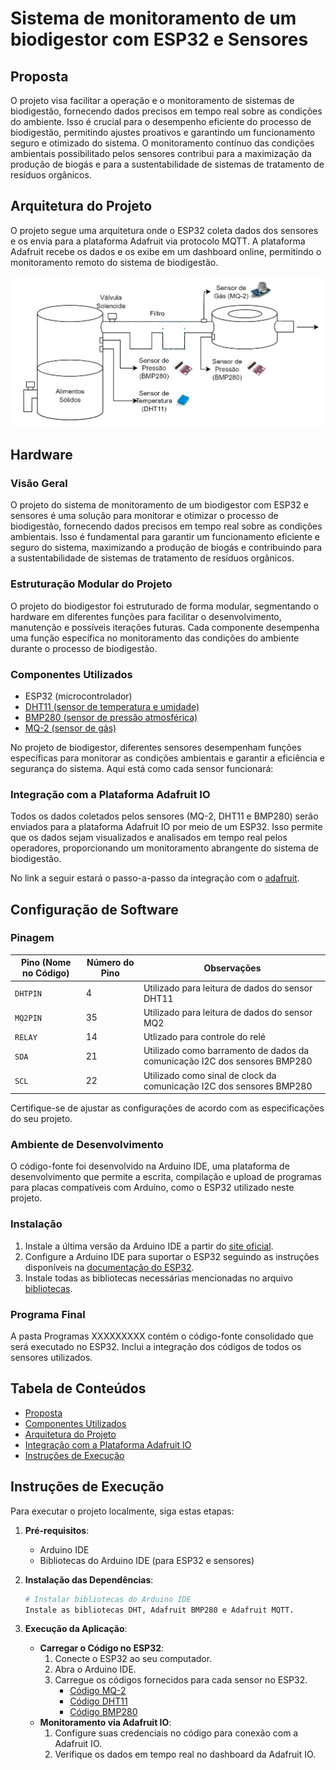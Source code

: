 # Sistema de monitoramento de um biodigestor com ESP32 e Sensores

## Proposta

O projeto visa facilitar a operação e o monitoramento de sistemas de biodigestão, fornecendo dados precisos em tempo real sobre as condições do ambiente. Isso é crucial para o desempenho eficiente do processo de biodigestão, permitindo ajustes proativos e garantindo um funcionamento seguro e otimizado do sistema. O monitoramento contínuo das condições ambientais possibilitado pelos sensores contribui para a maximização da produção de biogás e para a sustentabilidade de sistemas de tratamento de resíduos orgânicos.

## Arquitetura do Projeto

O projeto segue uma arquitetura onde o ESP32 coleta dados dos sensores e os envia para a plataforma Adafruit via protocolo MQTT. A plataforma Adafruit recebe os dados e os exibe em um dashboard online, permitindo o monitoramento remoto do sistema de biodigestão.

![Arquitetura do Projeto](./arch.jpg)

## Hardware

### Visão Geral

O projeto do sistema de monitoramento de um biodigestor com ESP32 e sensores é uma solução para monitorar e otimizar o processo de biodigestão, fornecendo dados precisos em tempo real sobre as condições ambientais. Isso é fundamental para garantir um funcionamento eficiente e seguro do sistema, maximizando a produção de biogás e contribuindo para a sustentabilidade de sistemas de tratamento de resíduos orgânicos.

### Estruturação Modular do Projeto

O projeto do biodigestor foi estruturado de forma modular, segmentando o hardware em diferentes funções para facilitar o desenvolvimento, manutenção e possíveis iterações futuras. Cada componente desempenha uma função específica no monitoramento das condições do ambiente durante o processo de biodigestão.

### Componentes Utilizados

- ESP32 (microcontrolador)
- [DHT11 (sensor de temperatura e umidade)](https://github.com/JulioAmaral007/Biodigestor/tree/main/Sensores/Sensor-DHT11)
- [BMP280 (sensor de pressão atmosférica)](https://github.com/JulioAmaral007/Biodigestor/tree/main/Sensores/Sensor-BMP280)
- [MQ-2 (sensor de gás)](https://github.com/JulioAmaral007/Biodigestor/tree/main/Sensores/Sensor-MQ2)

No projeto de biodigestor, diferentes sensores desempenham funções específicas para monitorar as condições ambientais e garantir a eficiência e segurança do sistema. Aqui está como cada sensor funcionará:

### Integração com a Plataforma Adafruit IO

Todos os dados coletados pelos sensores (MQ-2, DHT11 e BMP280) serão enviados para a plataforma Adafruit IO por meio de um ESP32. Isso permite que os dados sejam visualizados e analisados em tempo real pelos operadores, proporcionando um monitoramento abrangente do sistema de biodigestão.

No link a seguir estará o passo-a-passo da integração com o [adafruit](https://github.com/JulioAmaral007/Biodigestor/tree/main/Adafruit).

## Configuração de Software

### Pinagem

| Pino (Nome no Código) | Número do Pino | Observações                                                                     |
| --------------------- | -------------- | ------------------------------------------------------------------------------- |
| `DHTPIN`              | 4              | Utilizado para leitura de dados do sensor DHT11                                 |
| `MQ2PIN`              | 35             | Utilizado para leitura de dados do sensor MQ2                                   |
| `RELAY`               | 14             | Utlizado para controle do relé                                                  |
| `SDA`                 | 21             | Utilizado como barramento de dados da comunicação I2C dos sensores BMP280       |
| `SCL`                 | 22             | Utilizado como sinal de clock da comunicação I2C dos sensores BMP280            |

Certifique-se de ajustar as configurações de acordo com as especificações do seu projeto.

### Ambiente de Desenvolvimento

O código-fonte foi desenvolvido na Arduino IDE, uma plataforma de desenvolvimento que permite a escrita, compilação e upload de programas para placas compatíveis com Arduino, como o ESP32 utilizado neste projeto.

### Instalação

1. Instale a última versão da Arduino IDE a partir do [site oficial](https://www.arduino.cc/en/software).
2. Configure a Arduino IDE para suportar o ESP32 seguindo as instruções disponíveis na [documentação do ESP32](https://docs.espressif.com/projects/arduino-esp32/en/latest/installing.html).
3. Instale todas as bibliotecas necessárias mencionadas no arquivo [bibliotecas](./bibliotecas.txt).

### Programa Final

A pasta Programas XXXXXXXXX contém o código-fonte consolidado que será executado no ESP32. Inclui a integração dos códigos de todos os sensores utilizados.

## Tabela de Conteúdos

- [Proposta](#proposta)
- [Componentes Utilizados](#componentes-utilizados)
- [Arquitetura do Projeto](#arquitetura-do-projeto)
- [Integração com a Plataforma Adafruit IO](#integração-com-a-plataforma-adafruit-io)
- [Instruções de Execução](#instruções-de-execução)

## Instruções de Execução

Para executar o projeto localmente, siga estas etapas:

1. **Pré-requisitos**:
   - Arduino IDE
   - Bibliotecas do Arduino IDE (para ESP32 e sensores)

2. **Instalação das Dependências**:
   ```bash
   # Instalar bibliotecas do Arduino IDE
   Instale as bibliotecas DHT, Adafruit BMP280 e Adafruit MQTT.
   ```

3. **Execução da Aplicação**:
   - **Carregar o Código no ESP32**:
     1. Conecte o ESP32 ao seu computador.
     2. Abra o Arduino IDE.
     3. Carregue os códigos fornecidos para cada sensor no ESP32.
        - [Código MQ-2](https://github.com/JulioAmaral007/Biodigestor/blob/main/C%C3%B3digos/codigo_mq2.txt)
        - [Código DHT11](https://github.com/JulioAmaral007/Biodigestor/blob/main/C%C3%B3digos/codigo_dht.txt)
        - [Código BMP280](https://github.com/JulioAmaral007/Biodigestor/blob/main/C%C3%B3digos/codigo_bmp.txt)
   - **Monitoramento via Adafruit IO**:
     1. Configure suas credenciais no código para conexão com a Adafruit IO.
     2. Verifique os dados em tempo real no dashboard da Adafruit IO.

